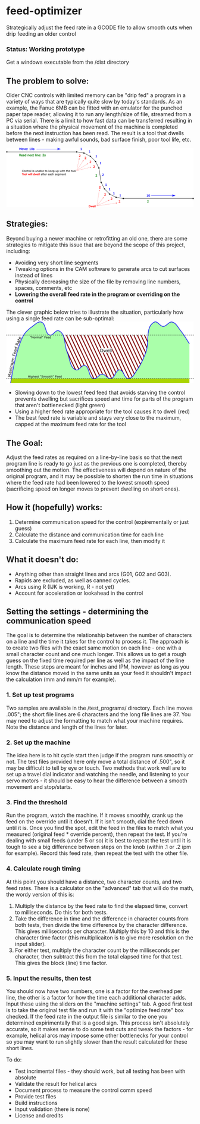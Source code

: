 # feed-optimizer
Strategically adjust the feed rate in a GCODE file to allow smooth cuts when drip feeding an older control

### Status: Working prototype
Get a windows executable from the /dist directory

## The problem to solve:
Older CNC controls with limited memory can be "drip fed" a program in a variety of ways that are typically quite slow by today's standards.  As an example, the Fanuc 6MB can be fitted with an emulator for the punched paper tape reader, allowing it to run any length/size of file, streamed from a PC via serial.  There is a limit to how fast data can be transferred resulting in a situation where the physical movement of the machine is completed before the next instruction has been read.  The result is a tool that dwells between lines - making awful sounds, bad surface finish, poor tool life, etc.

![example](img/example_diagram.png)

## Strategies:
Beyond buying a newer machine or retrofitting an old one, there are some strategies to mitigate this issue that are beyond the scope of this project, including:
* Avoiding very short line segments
* Tweaking options in the CAM software to generate arcs to cut surfaces instead of lines
* Physically decreasing the size of the file by removing line numbers, spaces, comments, etc
* **Lowering the overall feed rate in the program or overriding on the control**

The clever graphic below tries to illustrate the situation, particularly how using a single feed rate can be sub-optimal:
![another example](img/example_diagram_2.png)

* Slowing down to the lowest feed feed that avoids starving the control prevents dwelling but sacrifices speed and time for parts of the program that aren't bottlenecked (light green)
* Using a higher feed rate appropriate for the tool causes it to dwell (red)
* The best feed rate is variable and stays very close to the maximum, capped at the maximum feed rate for the tool

## The Goal:
Adjust the feed rates as required on a line-by-line basis so that the next program line is ready to go just as the previous one is completed, thereby smoothing out the motion.  The effectiveness will depend on nature of the original program, and it may be possible to shorten the run time in situations where the feed rate had been lowered to the lowest smooth speed (sacrificing speed on longer moves to prevent dwelling on short ones).

## How it (hopefully) works:
1. Determine communication speed for the control (expirementally or just guess)
2. Calculate the distance and communication time for each line
3. Calculate the maximum feed rate for each line, then modify it

## What it doesn't do:
* Anything other than straight lines and arcs (G01, G02 and G03).
* Rapids are excluded, as well as canned cycles.
* Arcs using R (IJK is working, R - not yet)
* Account for acceleration or lookahead in the control

## Setting the settings - determining the communication speed
The goal is to determine the relationship between the number of characters on a line and the time it takes for the control to process it.  The approach is to create two files with the exact same motion on each line - one with a small character count and one much longer.  This allows us to get a rough guess on the fixed time required per line as well as the impact of the line length.  These steps are meant for inches and IPM, however as long as you know the distance moved in the same units as your feed it shouldn't impact the calculation (mm and mm/m for example).

### 1. Set up test programs
Two samples are available in the /test_programs/ directory.  Each line moves .005"; the short file lines are 6 characters and the long file lines are 37.  You may need to adjust the formatting to match what your machine requires.  Note the distance and length of the lines for later.
### 2. Set up the machine
The idea here is to hit cycle start then judge if the program runs smoothly or not.  The test files provided here only move a total distance of .500", so it may be difficult to tell by eye or touch.  Two methods that work well are to set up a travel dial indicator and watching the needle, and listening to your servo motors - it should be easy to hear the difference between a smooth movement and stop/starts.
### 3. Find the threshold
Run the program, watch the machine.  If it moves smoothly, crank up the feed on the override until it doesn't.  If it isn't smooth, dial the feed down until it is.  Once you find the spot, edit the feed in the files to match what you measured (original feed * override percent), then repeat the test.  If you're dealing with small feeds (under 5 or so) it is best to repeat the test until it is tough to see a big difference between steps on the knob (within .1 or .2 ipm for example).  Record this feed rate, then repeat the test with the other file.
### 4. Calculate rough timing
At this point you should have a distance, two character counts, and two feed rates.  There is a calculator on the "advanced" tab that will do the math, the wordy version of this is: 
1. Multiply the distance by the feed rate to find the elapsed time, convert to milliseconds.  Do this for both tests.
2. Take the difference in time and the difference in character counts from both tests, then divide the time difference by the character difference.  This gives milliseconds per character.  Multiply this by 10 and this is the character time factor (this multiplicaiton is to give more resolution on the input slider).
3. For either test, multiply the character count by the milliseconds per character, then subtract this from the total elapsed time for that test.  This gives the block (line) time factor.
### 5. Input the results, then test
You should now have two numbers, one is a factor for the overhead per line, the other is a factor for how the time each additional character adds.  Input these using the sliders on the "machine settings" tab.  A good first test is to take the original test file and run it with the "optimize feed rate" box checked.  If the feed rate in the output file is similar to the one you determined expirimentally that is a good sign.  This process isn't absolutely accurate, so it makes sense to do some test cuts and tweak the factors - for example, helical arcs may impose some other bottlenecks for your control so you may want to run slightly slower than the result calculated for these short lines.


To do:
* Test incrimental files - they should work, but all testing has been with absolute
* Validate the result for helical arcs
* Document process to measure the control comm speed
* Provide test files
* Build instructions
* Input validation (there is none)
* License and credits